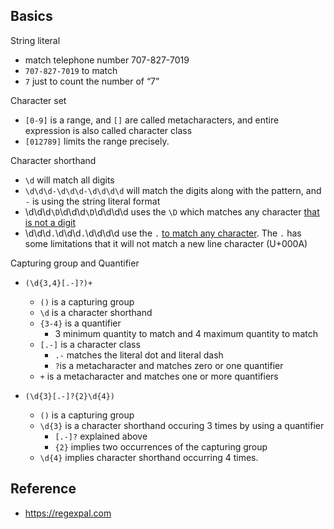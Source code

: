 

## Basics

String literal

- match telephone number 707-827-7019
-  `707-827-7019` to match
- `7` just to count the number of “7”

Character set

- `[0-9]` is a range, and `[]` are called metacharacters, and entire expression is also called character class
- `[012789]` limits the range precisely.

Character shorthand

- `\d` will match all digits
- `\d\d\d-\d\d\d-\d\d\d\d` will match the digits along with the pattern, and `-` is using the string literal format
- \d\d\d`\D`\d\d\d`\D`\d\d\d\\d uses the `\D` which matches any character <u>that is not a digit</u>
- \d\d\d`.`\d\d\d`.`\d\d\d\d use the `.` <u>to match any character</u>. The `.` has some limitations that it will not match a new line character (U+000A)

Capturing group and Quantifier

- `(\d{3,4}[.-]?)+` 
  - `()` is a capturing group
  - `\d` is a character shorthand
  - `{3-4}` is a quantifier
    - 3 minimum quantity to match and 4 maximum quantity to match
  - `[.-]` is a character class
    - `.-` matches the literal dot and literal dash
    - `?`is a metacharacter and matches zero or one quantifier
  - `+` is a metacharacter and matches one or more quantifiers

- `(\d{3}[.-]?{2}\d{4})`
  - `()` is a capturing group
  - `\d{3}` is a character shorthand occuring 3 times by using a quantifier
    - `[.-]?` explained above
    - `{2}` implies two occurrences of the capturing group
  - `\d{4}` implies character shorthand occurring 4 times.

## Reference

- https://regexpal.com

  